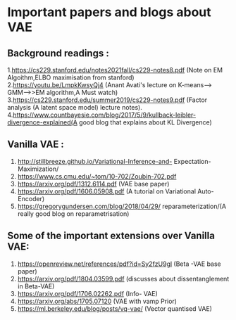 # Important papers and blogs about VAE 

## Background readings :

1.https://cs229.stanford.edu/notes2021fall/cs229-notes8.pdf (Note on EM Algoithm,ELBO maximisation from stanford)
2.https://youtu.be/LmpkKwsyQj4 (Anant Avati's lecture on K-means--> GMM-->>EM algorithm,A Must watch)
3.https://cs229.stanford.edu/summer2019/cs229-notes9.pdf (Factor analysis (A latent space model) lecture notes).
4.https://www.countbayesie.com/blog/2017/5/9/kullback-leibler-divergence-explained(A good blog that explains about KL Divergence)

## Vanilla VAE :

1. http://stillbreeze.github.io/Variational-Inference-and-
Expectation-Maximization/
2. https://www.cs.cmu.edu/~tom/10-702/Zoubin-702.pdf
3. https://arxiv.org/pdf/1312.6114.pdf (VAE base paper)
4. https://arxiv.org/pdf/1606.05908.pdf (A tutorial on Variational Auto-Encoder)
5. https://gregorygundersen.com/blog/2018/04/29/
reparameterization/(A really good blog on reparametrisation)


## Some of the important extensions over Vanilla VAE:

1. https://openreview.net/references/pdf?id=Sy2fzU9gl (Beta -VAE base paper)
2. https://arxiv.org/pdf/1804.03599.pdf (discusses about dissentanglement in Beta-VAE)
3. https://arxiv.org/pdf/1706.02262.pdf (Info- VAE)
4. https://arxiv.org/abs/1705.07120 (VAE with vamp Prior)
5. https://ml.berkeley.edu/blog/posts/vq-vae/ (Vector quantised VAE)







<!---

# Important papers and blogs about GAN

-https://vincentherrmann.github.io/blog/wasserstein/
- https://www.alexirpan.com/2017/02/22/wasserstein-gan.html
- Connecting Generative Adversarial Networks and Actor-Critic Methods(https://arxiv.org/abs/1610.01945)
- InfoGAN:(https://arxiv.org/abs/1606.03657)
- Generative Adversarial Networks(https://arxiv.org/abs/1406.2661)
- Adversarial Feature Learning(https://arxiv.org/abs/1605.09782)
- GAN vs Actor Critic (https://www.quora.com/How-is-the-GAN-different-from-the-actor-critic-method-in-reinforcement-learning)
--->

